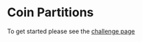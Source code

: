 # Coin Partitions

To get started please see the [challenge page](https://projecteuler.net/problem=78)
